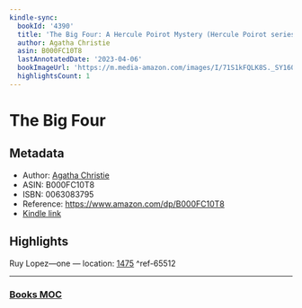 ```yaml
---
kindle-sync:
  bookId: '4390'
  title: 'The Big Four: A Hercule Poirot Mystery (Hercule Poirot series Book 5)'
  author: Agatha Christie
  asin: B000FC10T8
  lastAnnotatedDate: '2023-04-06'
  bookImageUrl: 'https://m.media-amazon.com/images/I/71S1kFQLK8S._SY160.jpg'
  highlightsCount: 1
---
```

# The Big Four
## Metadata
* Author: [Agatha Christie](https://www.amazon.comundefined)
* ASIN: B000FC10T8
* ISBN: 0063083795
* Reference: https://www.amazon.com/dp/B000FC10T8
* [Kindle link](kindle://book?action=open&asin=B000FC10T8)

## Highlights
Ruy Lopez—one — location: [1475](kindle://book?action=open&asin=B000FC10T8&location=1475) ^ref-65512

---
### [Books MOC](Books%20MOC.md)
